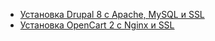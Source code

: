 - [Установка Drupal 8 с Apache, MySQL и SSL](CMS/apache_mysql_ssl_drupal)
- [Установка OpenCart 2 c Nginx и SSL](CMS/nginx_ssl_opencart2)
